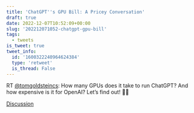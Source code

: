 ```yaml
---
title: 'ChatGPT''s GPU Bill: A Pricey Conversation'
draft: true
date: 2022-12-07T10:52:09+00:00
slug: '202212071052-chatgpt-gpu-bill'
tags:
  - tweets
is_tweet: true
tweet_info:
  id: '1600322240964624384'
  type: 'retweet'
  is_thread: False
---
```




RT [@tomgoldsteincs](https://x.com/tomgoldsteincs): How many GPUs does it take to run ChatGPT?  And how expensive is it for OpenAI?  Let’s find out! 🧵🤑

[Discussion](https://x.com/sytelus/status/1600322240964624384)
